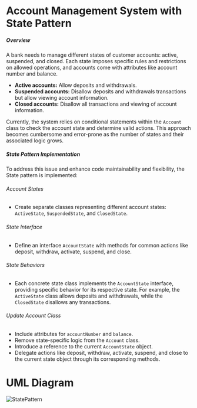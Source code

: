 # Account Management System with State Pattern

##### Overview
A bank needs to manage different states of customer accounts: active, suspended, and closed. Each state imposes specific rules and restrictions on allowed operations, and accounts come with attributes like account number and balance.

- **Active accounts:** Allow deposits and withdrawals.
- **Suspended accounts:** Disallow deposits and withdrawals transactions but allow viewing account information.
- **Closed accounts:** Disallow all transactions and viewing of account information.

Currently, the system relies on conditional statements within the `Account` class to check the account state and determine valid actions. This approach becomes cumbersome and error-prone as the number of states and their associated logic grows.

##### State Pattern Implementation
To address this issue and enhance code maintainability and flexibility, the State pattern is implemented:

###### Account States
- Create separate classes representing different account states: `ActiveState`, `SuspendedState`, and `ClosedState`.

###### State Interface
- Define an interface `AccountState` with methods for common actions like deposit, withdraw, activate, suspend, and close.

###### State Behaviors
- Each concrete state class implements the `AccountState` interface, providing specific behavior for its respective state. For example, the `ActiveState` class allows deposits and withdrawals, while the `ClosedState` disallows any transactions.

###### Update Account Class
- Include attributes for `accountNumber` and `balance`.
- Remove state-specific logic from the `Account` class.
- Introduce a reference to the current `AccountState` object.
- Delegate actions like deposit, withdraw, activate, suspend, and close to the current state object through its corresponding methods.


# UML Diagram
![StatePattern](https://github.com/user-attachments/assets/9d7edefa-11e8-411c-a2e2-5f3d0aa5afd1)




